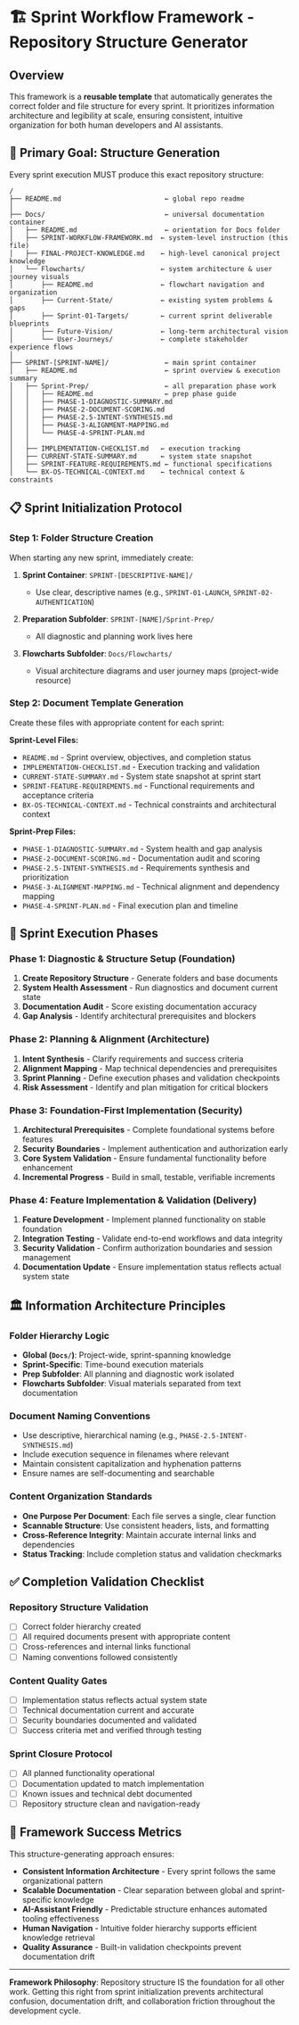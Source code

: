 # 🏗️ Sprint Workflow Framework - Repository Structure Generator

## Overview

This framework is a **reusable template** that automatically generates the correct folder and file structure for every sprint. It prioritizes information architecture and legibility at scale, ensuring consistent, intuitive organization for both human developers and AI assistants.

## 🎯 Primary Goal: Structure Generation

Every sprint execution MUST produce this exact repository structure:

```
/
├── README.md                          ← global repo readme
│
├── Docs/                              ← universal documentation container
│   ├── README.md                      ← orientation for Docs folder
│   ├── SPRINT-WORKFLOW-FRAMEWORK.md  ← system-level instruction (this file)
│   ├── FINAL-PROJECT-KNOWLEDGE.md    ← high-level canonical project knowledge
│   └── Flowcharts/                   ← system architecture & user journey visuals
│       ├── README.md                 ← flowchart navigation and organization
│       ├── Current-State/            ← existing system problems & gaps
│       ├── Sprint-01-Targets/        ← current sprint deliverable blueprints
│       ├── Future-Vision/            ← long-term architectural vision
│       └── User-Journeys/            ← complete stakeholder experience flows
│
├── SPRINT-[SPRINT-NAME]/              ← main sprint container
│   ├── README.md                      ← sprint overview & execution summary
│   ├── Sprint-Prep/                   ← all preparation phase work
│   │   ├── README.md                  ← prep phase guide
│   │   ├── PHASE-1-DIAGNOSTIC-SUMMARY.md
│   │   ├── PHASE-2-DOCUMENT-SCORING.md
│   │   ├── PHASE-2.5-INTENT-SYNTHESIS.md
│   │   ├── PHASE-3-ALIGNMENT-MAPPING.md
│   │   └── PHASE-4-SPRINT-PLAN.md
│   │
│   ├── IMPLEMENTATION-CHECKLIST.md   ← execution tracking
│   ├── CURRENT-STATE-SUMMARY.md      ← system state snapshot
│   ├── SPRINT-FEATURE-REQUIREMENTS.md ← functional specifications
│   └── BX-OS-TECHNICAL-CONTEXT.md    ← technical context & constraints
```

## 📋 Sprint Initialization Protocol

### Step 1: Folder Structure Creation
When starting any new sprint, immediately create:

1. **Sprint Container**: `SPRINT-[DESCRIPTIVE-NAME]/`
   - Use clear, descriptive names (e.g., `SPRINT-01-LAUNCH`, `SPRINT-02-AUTHENTICATION`)
   
2. **Preparation Subfolder**: `SPRINT-[NAME]/Sprint-Prep/`
   - All diagnostic and planning work lives here
   
3. **Flowcharts Subfolder**: `Docs/Flowcharts/`
   - Visual architecture diagrams and user journey maps (project-wide resource)

### Step 2: Document Template Generation
Create these files with appropriate content for each sprint:

**Sprint-Level Files:**
- `README.md` - Sprint overview, objectives, and completion status
- `IMPLEMENTATION-CHECKLIST.md` - Execution tracking and validation
- `CURRENT-STATE-SUMMARY.md` - System state snapshot at sprint start
- `SPRINT-FEATURE-REQUIREMENTS.md` - Functional requirements and acceptance criteria
- `BX-OS-TECHNICAL-CONTEXT.md` - Technical constraints and architectural context

**Sprint-Prep Files:**
- `PHASE-1-DIAGNOSTIC-SUMMARY.md` - System health and gap analysis
- `PHASE-2-DOCUMENT-SCORING.md` - Documentation audit and scoring
- `PHASE-2.5-INTENT-SYNTHESIS.md` - Requirements synthesis and prioritization
- `PHASE-3-ALIGNMENT-MAPPING.md` - Technical alignment and dependency mapping
- `PHASE-4-SPRINT-PLAN.md` - Final execution plan and timeline

## 🔄 Sprint Execution Phases

### Phase 1: Diagnostic & Structure Setup (Foundation)
1. **Create Repository Structure** - Generate folders and base documents
2. **System Health Assessment** - Run diagnostics and document current state
3. **Documentation Audit** - Score existing documentation accuracy
4. **Gap Analysis** - Identify architectural prerequisites and blockers

### Phase 2: Planning & Alignment (Architecture)
1. **Intent Synthesis** - Clarify requirements and success criteria
2. **Alignment Mapping** - Map technical dependencies and prerequisites
3. **Sprint Planning** - Define execution phases and validation checkpoints
4. **Risk Assessment** - Identify and plan mitigation for critical blockers

### Phase 3: Foundation-First Implementation (Security)
1. **Architectural Prerequisites** - Complete foundational systems before features
2. **Security Boundaries** - Implement authentication and authorization early
3. **Core System Validation** - Ensure fundamental functionality before enhancement
4. **Incremental Progress** - Build in small, testable, verifiable increments

### Phase 4: Feature Implementation & Validation (Delivery)
1. **Feature Development** - Implement planned functionality on stable foundation
2. **Integration Testing** - Validate end-to-end workflows and data integrity
3. **Security Validation** - Confirm authorization boundaries and session management
4. **Documentation Update** - Ensure implementation status reflects actual system state

## 🏛️ Information Architecture Principles

### Folder Hierarchy Logic
- **Global (`Docs/`)**: Project-wide, sprint-spanning knowledge
- **Sprint-Specific**: Time-bound execution materials
- **Prep Subfolder**: All planning and diagnostic work isolated
- **Flowcharts Subfolder**: Visual materials separated from text documentation

### Document Naming Conventions
- Use descriptive, hierarchical naming (e.g., `PHASE-2.5-INTENT-SYNTHESIS.md`)
- Include execution sequence in filenames where relevant
- Maintain consistent capitalization and hyphenation patterns
- Ensure names are self-documenting and searchable

### Content Organization Standards
- **One Purpose Per Document**: Each file serves a single, clear function
- **Scannable Structure**: Use consistent headers, lists, and formatting
- **Cross-Reference Integrity**: Maintain accurate internal links and dependencies
- **Status Tracking**: Include completion status and validation checkmarks

## ✅ Completion Validation Checklist

### Repository Structure Validation
- [ ] Correct folder hierarchy created
- [ ] All required documents present with appropriate content
- [ ] Cross-references and internal links functional
- [ ] Naming conventions followed consistently

### Content Quality Gates
- [ ] Implementation status reflects actual system state
- [ ] Technical documentation current and accurate
- [ ] Security boundaries documented and validated
- [ ] Success criteria met and verified through testing

### Sprint Closure Protocol
- [ ] All planned functionality operational
- [ ] Documentation updated to match implementation
- [ ] Known issues and technical debt documented
- [ ] Repository structure clean and navigation-ready

## 🎯 Framework Success Metrics

This structure-generating approach ensures:

- **Consistent Information Architecture** - Every sprint follows the same organizational pattern
- **Scalable Documentation** - Clear separation between global and sprint-specific knowledge
- **AI-Assistant Friendly** - Predictable structure enhances automated tooling effectiveness
- **Human Navigation** - Intuitive folder hierarchy supports efficient knowledge retrieval
- **Quality Assurance** - Built-in validation checkpoints prevent documentation drift

---

**Framework Philosophy**: Repository structure IS the foundation for all other work. Getting this right from sprint initialization prevents architectural confusion, documentation drift, and collaboration friction throughout the development cycle.